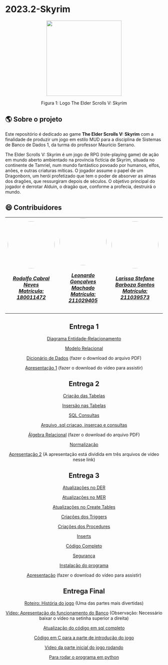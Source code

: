 # 2023.2-Skyrim
<div align="center">
    <img src="https://blog.logomyway.com/wp-content/uploads/2021/08/skyrim-logo.png" style="width:25vw"/>
    <p> Figura 1: Logo The Elder Scrolls V: Skyrim</p> 
</div>

## :earth_americas: Sobre o projeto
   Este repositório é dedicado ao game **The Elder Scrolls V: Skyrim** com a finalidade de produzir um jogo em estilo MUD para a disciplina de Sistemas de Banco de Dados 1, da turma do professor Maurício Serrano.

   The Elder Scrolls V: Skyrim é um jogo de RPG (role-playing game) de ação em mundo aberto ambientado na província fictícia de Skyrim, situada no continente de Tamriel, num mundo fantástico povoado por humanos, elfos, anões, e outras criaturas míticas. O jogador assume o papel de um Dragonborn, um herói profetizado que tem o poder de absorver as almas dos dragões, que ressurgiram depois de séculos. O objetivo principal do jogador é derrotar Alduin, o dragão que, conforme a profecia, destruirá o mundo.

## :smile: Contribuidores
<center>
<table style="margin-left: auto; margin-right: auto;">
    <tr>
        <td align="center">
            <a href="https://github.com/roddas">
                <img style="border-radius: 50%;" src="https://github.com/roddas.png" width="150px;"/>
                <h5 class="text-center">Rodolfo Cabral Neves <br> Matrícula: 180011472</h5>
            </a>
        </td>
        <td align="center">
            <a href="https://github.com/leonardogonmac">
                <img style="border-radius: 50%;" src="https://github.com/leonardogonmac.png" width="150px;"/>
                <h5 class="text-center">Leonardo Gonçalves Machado <br> Matrícula: 211029405</h5>
            </a>
        </td>
        <td align="center">
            <a href="https://github.com/SkywalkerSupreme">
                <img style="border-radius: 50%;" src="https://github.com/SkywalkerSupreme.png" width="150px;"/>
                <h5 class="text-center">Larissa Stefane Barboza Santos <br> Matrícula: 211039573</h5>
            </a>
        </td>
        <td align="center">
            <a href="https://github.com/Bittarx">
                <img style="border-radius: 50%;" src="https://github.com/Bittarx.png" width="150px;"/>
                <h5 class="text-center">Marcos Santos Bittar <br> Matrícula: 200023748</h5>
            </a>
</table>

## Entrega 1
    
[Diagrama Entidade-Relacionamento](https://github.com/SBD1/2023.2-Skyrim/blob/main/docs/Diagrama%20Entidade-Relacionamento/DER.md)
    
[Modelo Relacional](https://github.com/SBD1/2023.2-Skyrim/blob/main/docs/MODELO_RELACIONAL/Modelo_Relacional.md)

[Dicionário de Dados](https://github.com/SBD1/2023.2-Skyrim/tree/main/docs/dicion%C3%A1rio) (fazer o download do arquivo PDF)

[Apresentação 1](https://github.com/SBD1/2023.2-Skyrim/tree/main/Apresentacoes) (fazer o download do vídeo para assistir)

## Entrega 2

[Criação das Tabelas](https://github.com/SBD1/2023.2-Skyrim/blob/Entrega2/Segunda%20Entrega/Cria%C3%A7%C3%A3o%20das%20tabelas/Creates.md)

[Insersão nas Tabelas](https://github.com/SBD1/2023.2-Skyrim/blob/Entrega2/Segunda%20Entrega/Cria%C3%A7%C3%A3o%20das%20tabelas/Inser%C3%A7%C3%B5es%20iniciais.md)

[SQL Consultas](https://github.com/SBD1/2023.2-Skyrim/blob/Entrega2/Segunda%20Entrega/%C3%81lgebra%20Relacional/consultas.md)

[Arquivo .sql criacao, insercao e consultas](https://github.com/SBD1/2023.2-Skyrim/blob/Entrega2/Segunda%20Entrega/Cria%C3%A7%C3%A3o%20das%20tabelas/ATUALIZADO_CREATES)

[Álgebra Relacional](https://github.com/SBD1/2023.2-Skyrim/blob/Entrega2/Segunda%20Entrega/%C3%81lgebra%20Relacional/Algebra_Relacional.pdf)  (fazer o download do arquivo PDF)

[Normalização](https://github.com/SBD1/2023.2-Skyrim/blob/Entrega2/Segunda%20Entrega/Normaliza%C3%A7%C3%A3o/Normalizazao.md)

[Apresentação 2](https://github.com/SBD1/2023.2-Skyrim/tree/main/Apresentacoes/Apresentacao2) (A apresentação está dividida em três arquivos de vídeo nesse link)

## Entrega 3 

[Atualizações no DER](https://github.com/SBD1/2023.2-Skyrim/blob/main/Terceira%20Entrega/Atualizacao/Diagrama%20Entidade%20Relacionamento/Atualiza%C3%A7%C3%A3oDER.md)

[Atualizações no MER](https://github.com/SBD1/2023.2-Skyrim/blob/main/Terceira%20Entrega/Atualizacao/Modelo%20Relacional/Atualiza%C3%A7%C3%A3oMER.md)

[Atualizações no Create Tables](https://github.com/SBD1/2023.2-Skyrim/blob/main/Terceira%20Entrega/Atualizacao/CREATE_TABLE/create_table.md)

[Criações dos Triggers](https://github.com/SBD1/2023.2-Skyrim/blob/main/Terceira%20Entrega/Triggers/Triggers.md)

[Criações dos Procedures](https://github.com/SBD1/2023.2-Skyrim/blob/main/Terceira%20Entrega/Procedures/Procedures.md)

[Inserts](https://github.com/SBD1/2023.2-Skyrim/blob/main/Terceira%20Entrega/Atualizacao/INSERT_TABLE/insert.sql)

[Código Completo](https://github.com/SBD1/2023.2-Skyrim/blob/main/Terceira%20Entrega/Atualizacao/CREATE_TABLE/Codigo_completo.sql)

[Segurança](https://github.com/SBD1/2023.2-Skyrim/blob/main/Terceira%20Entrega/seguranca.sql)

[Instalação do programa](https://github.com/SBD1/2023.2-Skyrim/tree/main/scripts)

[Apresentação](https://github.com/SBD1/2023.2-Skyrim/tree/main/Apresentacoes/Apresentacao3) (fazer o download do vídeo para assistir)

## Entrega Final

[Roteiro: História do jogo](https://github.com/SBD1/2023.2-Skyrim/blob/main/Entrega_FInal/Novo_Codigo/Roteiro_Jogo.md) (Uma das partes mais divertidas)

[Vídeo: Apresentação do funcionamento do Banco](https://github.com/SBD1/2023.2-Skyrim/blob/main/Apresentacoes/Entrega_Final/Nova_Apresentacao_Banco.mp4) (Observação: Necessário baixar o vídeo na setinha superior a direita)

[Atualização do código em sql completo](https://github.com/SBD1/2023.2-Skyrim/blob/main/Entrega_FInal/Novo_Codigo/atualiza%C3%A7%C3%A3o_Codigo_completo.sql)

[Código em C para a parte de introdução do jogo](https://github.com/SBD1/2023.2-Skyrim/blob/main/Entrega_FInal/Novo_Codigo/Codigo_Introducao)

[Video da parte inicial do jogo rodando](https://github.com/SBD1/2023.2-Skyrim/blob/main/Apresentacoes/Entrega_Final/readme.md)

[Para rodar o programa em python](https://github.com/SBD1/2023.2-Skyrim/tree/main/scripts)



